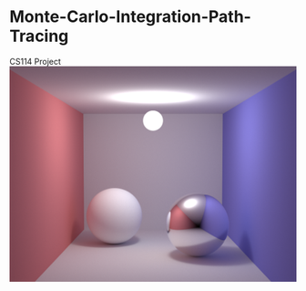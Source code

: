 # Monte-Carlo-Integration-Path-Tracing
CS114 Project </br>
![12 hour render](final_1024_20Kspp.png)
